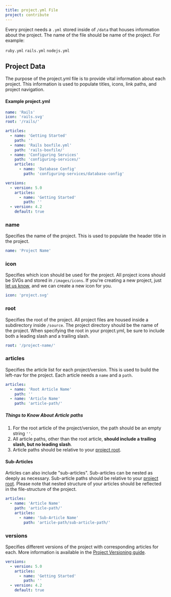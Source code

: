 ```yaml
---
title: project.yml File
project: contribute
---
```


Every project needs a `.yml` stored inside of `/data` that houses information about the project. The name of the file should be name of the project. For example:

`ruby.yml` `rails.yml` `nodejs.yml`

## Project Data
The purpose of the project.yml file is to provide vital information about each project. This information is used to populate titles, icons, link paths, and project navigation.

#### Example project.yml
```yml
name: 'Rails'
icon: 'rails.svg'
root: '/rails/'

articles:
  - name: 'Getting Started'
    path: ''
  - name: 'Rails boxfile.yml'
    path: 'rails-boxfile/'
  - name: 'Configuring Services'
    path: 'configuring-services/'
    articles:
      - name: 'Database Config'
        path: 'configuring-services/database-config'

versions:
  - version: 5.0
    articles:
      - name: 'Getting Started'
        path: ''
  - version: 4.2
    default: true
```

### name
Specifies the name of the project. This is used to populate the header title in the project.

```yaml
name: 'Project Name'
```

### icon
Specifies which icon should be used for the project. All project icons should be SVGs and stored in `/images/icons`. If you're creating a new project, just [let us know](https://github.com/nanobox-io/nanobox-guides/issues/new), and we can create a new icon for you.

```yaml
icon: 'project.svg'
```

### root
Specifies the root of the project. All project files are housed inside a subdirectory inside `/source`. The project directory should be the name of the project. When specifying the root in your project.yml, be sure to include both a leading slash and a trailing slash.

```yaml
root: '/project-name/'
```

### articles
Specifies the article list for each project/version. This is used to build the left-nav for the project. Each article needs a `name` and a  `path`.

```yaml
articles:
  - name: 'Root Article Name'
    path: ''
  - name: 'Article Name'
    path: 'article-path/'
```

##### Things to Know About Article paths
1. For the root article of the project/version, the path should be an empty string `''`.
2. All article paths, other than the root article, **should include a trailing slash, but no leading slash**.
3. Article paths should be relative to your [project root](#root).

#### Sub-Articles
Articles can also include "sub-articles". Sub-articles can be nested as deeply as necessary. Sub-article paths should be relative to your [project root](#root). Please note that nested structure of your articles should be reflected in the file-structure of the project.

```yaml
articles:
  - name: 'Article Name'
    path: 'article-path/'
    articles:
      - name: 'Sub-Article Name'
        path: 'article-path/sub-article-path/'
```

### versions
Specifies different versions of the project with corresponding articles for each. More information is available in the [Project Versioning guide](/contribute/project-versioning/).

```yaml
versions:
  - version: 5.0
    articles:
      - name: 'Getting Started'
        path: ''
  - version: 4.2
    default: true
```
